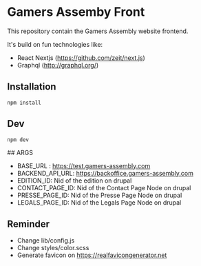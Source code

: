 # Gamers Assemby Front
This repository contain the Gamers Assembly website frontend.

It's build on fun technologies like:
- React Nextjs (https://github.com/zeit/next.js)
- Graphql (http://graphql.org/)

## Installation
```
npm install 
```

## Dev 
```
npm dev
```

## ARGS
- BASE_URL : https://test.gamers-assembly.com 
- BACKEND_API_URL: https://backoffice.gamers-assembly.com
- EDITION_ID: Nid of the edition on drupal 
- CONTACT_PAGE_ID: Nid of the Contact Page Node on drupal
- PRESSE_PAGE_ID: Nid of the Presse Page Node on drupal
- LEGALS_PAGE_ID: Nid of the Legals Page Node on drupal

## Reminder
- Change lib/config.js
- Change styles/color.scss
- Generate favicon on https://realfavicongenerator.net 